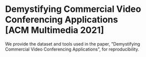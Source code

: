 # Demystifying Commercial Video Conferencing Applications<br/>[ACM Multimedia 2021]

We provide the dataset and tools used in the paper, "Demystifying Commercial Video Conferencing Applications", for reproducibility.

